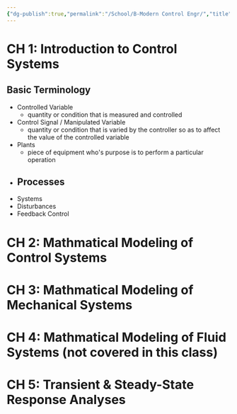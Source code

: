 ```yaml
---
{"dg-publish":true,"permalink":"/School/B-Modern Control Engr/","title":"Modern Controls Engineering","tags":["book/textbook/MTRE"]}
---
```



# CH 1: Introduction to Control Systems
## Basic Terminology
- Controlled Variable  
	- quantity or condition that is measured and controlled
- Control Signal / Manipulated Variable
	- quantity or condition that is varied by the controller so as to affect the value of the controlled variable
- Plants
	- piece of equipment who's purpose is to perform a particular operation
- Processes
	- 
- Systems
- Disturbances
- Feedback Control


# CH 2: Mathmatical Modeling of Control Systems

# CH 3: Mathmatical Modeling of Mechanical Systems

# CH 4: Mathmatical Modeling of Fluid Systems (not covered in this class)

# CH 5: Transient & Steady-State Response Analyses
